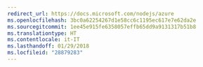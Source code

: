 ```yaml
---
redirect_url: https://docs.microsoft.com/nodejs/azure
ms.openlocfilehash: 3bc0a62254267d1e58cc6c1195ec617e7e62da2e
ms.sourcegitcommit: 1ee45e915fe6358057effb65dd9a9131317b51b8
ms.translationtype: HT
ms.contentlocale: it-IT
ms.lasthandoff: 01/29/2018
ms.locfileid: "28879283"
---
```

